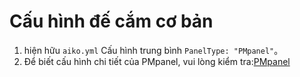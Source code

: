 # Cấu hình đế cắm cơ bản

1. hiện hữu `aiko.yml` Cấu hình trung bình `PanelType: "PMpanel"`。
2. Để biết cấu hình chi tiết của PMpanel, vui lòng kiểm tra:[PMpanel](https://github.com/ByteInternetHK/PMPanel)



